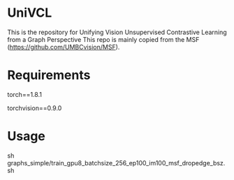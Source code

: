 # UniVCL

This is the repository for Unifying Vision Unsupervised Contrastive Learning from a Graph Perspective
This repo is mainly copied from the MSF (https://github.com/UMBCvision/MSF).

# Requirements
torch==1.8.1

torchvision==0.9.0

# Usage
sh graphs_simple/train_gpu8_batchsize_256_ep100_im100_msf_dropedge_bsz.sh
